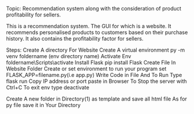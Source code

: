 Topic:
Recommendation system along with the consideration of product profitability for sellers.

This is a recommendation system. The GUI for which is a website.
It recommends personalised products to customers based on their purchase history.
It also contains the profitability factor for sellers.


Steps:
Create A directory For Website
Create A virtual environment
	py -m venv foldername    (env directory name)
Activate Env
	foldername\Scripts\activate
Install Flask
	pip install Flask
Create File In Website Folder
Create or set environment to run your program
	set FLASK_APP=filename.py(i.e app.py)
Write Code in File And To Run Type
	flask run
Copy IP address or port paste in Browser
To Stop the server with Ctrl+C
To exit env type deactivate

Create A new folder in Directory(1) as template and save all html file
As for py file save it in Your Directory 
